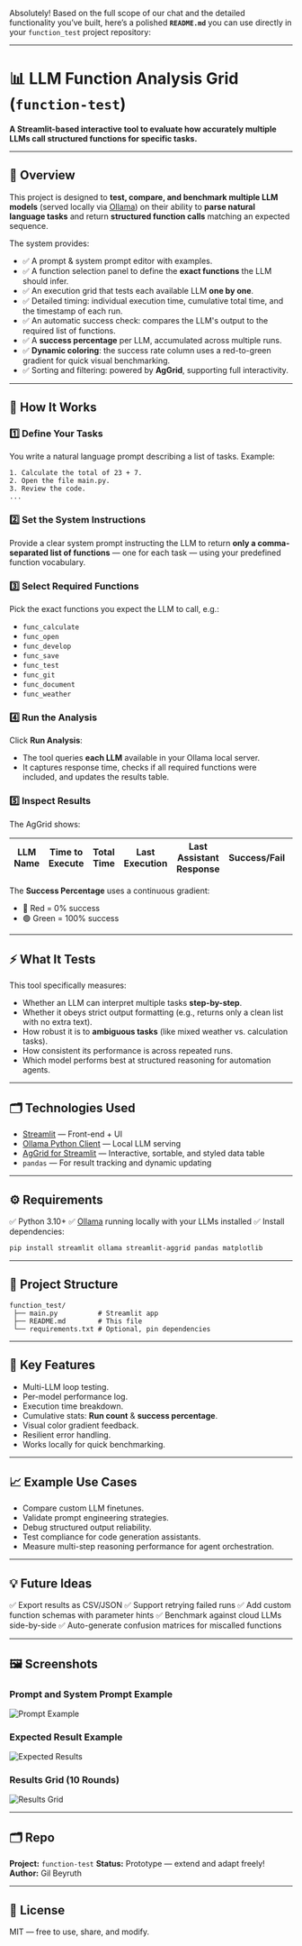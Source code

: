 Absolutely! Based on the full scope of our chat and the detailed functionality you’ve built, here’s a polished **`README.md`** you can use directly in your `function_test` project repository:

---

# 📊 LLM Function Analysis Grid (`function-test`)

**A Streamlit-based interactive tool to evaluate how accurately multiple LLMs call structured functions for specific tasks.**

---

## 🚀 Overview

This project is designed to **test, compare, and benchmark multiple LLM models** (served locally via [Ollama](https://ollama.com/)) on their ability to **parse natural language tasks** and return **structured function calls** matching an expected sequence.

The system provides:

* ✅ A prompt & system prompt editor with examples.
* ✅ A function selection panel to define the **exact functions** the LLM should infer.
* ✅ An execution grid that tests each available LLM **one by one**.
* ✅ Detailed timing: individual execution time, cumulative total time, and the timestamp of each run.
* ✅ An automatic success check: compares the LLM's output to the required list of functions.
* ✅ A **success percentage** per LLM, accumulated across multiple runs.
* ✅ **Dynamic coloring**: the success rate column uses a red-to-green gradient for quick visual benchmarking.
* ✅ Sorting and filtering: powered by **AgGrid**, supporting full interactivity.

---

## 🧩 How It Works

### 1️⃣ **Define Your Tasks**

You write a natural language prompt describing a list of tasks. Example:

```plaintext
1. Calculate the total of 23 + 7.
2. Open the file main.py.
3. Review the code.
...
```

### 2️⃣ **Set the System Instructions**

Provide a clear system prompt instructing the LLM to return **only a comma-separated list of functions** — one for each task — using your predefined function vocabulary.

### 3️⃣ **Select Required Functions**

Pick the exact functions you expect the LLM to call, e.g.:

* `func_calculate`
* `func_open`
* `func_develop`
* `func_save`
* `func_test`
* `func_git`
* `func_document`
* `func_weather`

### 4️⃣ **Run the Analysis**

Click **Run Analysis**:

* The tool queries **each LLM** available in your Ollama local server.
* It captures response time, checks if all required functions were included, and updates the results table.

### 5️⃣ **Inspect Results**

The AgGrid shows:

| LLM Name | Time to Execute | Total Time | Last Execution | Last Assistant Response | Success/Fail | Run Count | Success Percentage |
| -------- | --------------- | ---------- | -------------- | ----------------------- | ------------ | --------- | ------------------ |

The **Success Percentage** uses a continuous gradient:

* 🔴 Red = 0% success
* 🟢 Green = 100% success

---

## ⚡️ What It Tests

This tool specifically measures:

* Whether an LLM can interpret multiple tasks **step-by-step**.
* Whether it obeys strict output formatting (e.g., returns only a clean list with no extra text).
* How robust it is to **ambiguous tasks** (like mixed weather vs. calculation tasks).
* How consistent its performance is across repeated runs.
* Which model performs best at structured reasoning for automation agents.

---

## 🗂️ Technologies Used

* [Streamlit](https://streamlit.io) — Front-end + UI
* [Ollama Python Client](https://ollama.com) — Local LLM serving
* [AgGrid for Streamlit](https://pypi.org/project/streamlit-aggrid/) — Interactive, sortable, and styled data table
* `pandas` — For result tracking and dynamic updating

---

## ⚙️ Requirements

✅ Python 3.10+
✅ [Ollama](https://ollama.com) running locally with your LLMs installed
✅ Install dependencies:

```bash
pip install streamlit ollama streamlit-aggrid pandas matplotlib
```

---

## 📌 Project Structure

```
function_test/
 ├── main.py          # Streamlit app
 ├── README.md        # This file
 └── requirements.txt # Optional, pin dependencies
```

---

## 🔑 Key Features

* Multi-LLM loop testing.
* Per-model performance log.
* Execution time breakdown.
* Cumulative stats: **Run count** & **success percentage**.
* Visual color gradient feedback.
* Resilient error handling.
* Works locally for quick benchmarking.

---

## 📈 Example Use Cases

* Compare custom LLM finetunes.
* Validate prompt engineering strategies.
* Debug structured output reliability.
* Test compliance for code generation assistants.
* Measure multi-step reasoning performance for agent orchestration.

---

## 💡 Future Ideas

✅ Export results as CSV/JSON
✅ Support retrying failed runs
✅ Add custom function schemas with parameter hints
✅ Benchmark against cloud LLMs side-by-side
✅ Auto-generate confusion matrices for miscalled functions

---

## 🖼️ Screenshots

### Prompt and System Prompt Example

![Prompt Example](https://github.com/firstpixel/function-test/images/prompts.png)

### Expected Result Example

![Expected Results](https://github.com/firstpixel/function-test/images/expected_results.png)

### Results Grid (10 Rounds)

![Results Grid](https://github.com/firstpixel/function-test/images/results.png)

---

## 🗂️ Repo

**Project:** `function-test`
**Status:** Prototype — extend and adapt freely!
**Author:** Gil Beyruth

---

## 📜 License

MIT — free to use, share, and modify.

